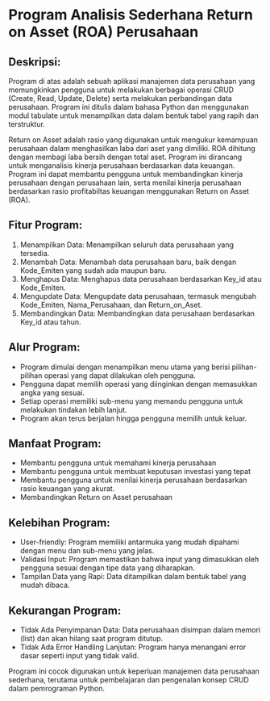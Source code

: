 # Program Analisis Sederhana Return on Asset (ROA) Perusahaan

## Deskripsi:
Program di atas adalah sebuah aplikasi manajemen data perusahaan yang memungkinkan pengguna untuk melakukan berbagai operasi CRUD (Create, Read, Update, Delete) serta melakukan perbandingan data perusahaan. Program ini ditulis dalam bahasa Python dan menggunakan modul tabulate untuk menampilkan data dalam bentuk tabel yang rapih dan terstruktur.

Return on Asset adalah rasio yang digunakan untuk mengukur kemampuan perusahaan dalam menghasilkan laba dari aset yang dimiliki. ROA dihitung dengan membagi laba bersih dengan total aset.
Program ini dirancang untuk menganalisis kinerja perusahaan berdasarkan data keuangan. Program ini dapat membantu pengguna untuk membandingkan kinerja perusahaan dengan perusahaan lain, serta menilai kinerja perusahaan berdasarkan rasio profitabiltas keuangan menggunakan Return on Asset (ROA).

## Fitur Program:
1. Menampilkan Data: Menampilkan seluruh data perusahaan yang tersedia.
2. Menambah Data: Menambah data perusahaan baru, baik dengan Kode_Emiten yang sudah ada maupun baru.
3. Menghapus Data: Menghapus data perusahaan berdasarkan Key_id atau Kode_Emiten.
4. Mengupdate Data: Mengupdate data perusahaan, termasuk mengubah Kode_Emiten, Nama_Perusahaan, dan Return_on_Aset.
5. Membandingkan Data: Membandingkan data perusahaan berdasarkan Key_id atau tahun.

## Alur Program:
- Program dimulai dengan menampilkan menu utama yang berisi pilihan-pilihan operasi yang dapat dilakukan oleh pengguna.
- Pengguna dapat memilih operasi yang diinginkan dengan memasukkan angka yang sesuai.
- Setiap operasi memiliki sub-menu yang memandu pengguna untuk melakukan tindakan lebih lanjut.
- Program akan terus berjalan hingga pengguna memilih untuk keluar.

## Manfaat Program:
- Membantu pengguna untuk memahami kinerja perusahaan
- Membantu pengguna untuk membuat keputusan investasi yang tepat
- Membantu pengguna untuk menilai kinerja perusahaan berdasarkan rasio keuangan yang akurat.
- Membandingkan Return on Asset perusahaan

## Kelebihan Program:
- User-friendly: Program memiliki antarmuka yang mudah dipahami dengan menu dan sub-menu yang jelas.
- Validasi Input: Program memastikan bahwa input yang dimasukkan oleh pengguna sesuai dengan tipe data yang diharapkan.
- Tampilan Data yang Rapi: Data ditampilkan dalam bentuk tabel yang mudah dibaca.

## Kekurangan Program:
- Tidak Ada Penyimpanan Data: Data perusahaan disimpan dalam memori (list) dan akan hilang saat program ditutup.
- Tidak Ada Error Handling Lanjutan: Program hanya menangani error dasar seperti input yang tidak valid.

Program ini cocok digunakan untuk keperluan manajemen data perusahaan sederhana, terutama untuk pembelajaran dan pengenalan konsep CRUD dalam pemrograman Python.
